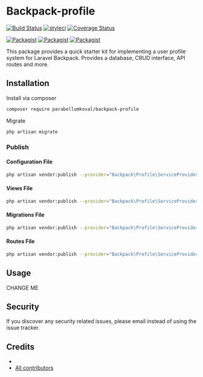 # Backpack-profile

[![Build Status](https://travis-ci.org/parabellumKoval/backpack-profile.svg?branch=master)](https://travis-ci.org/parabellumKoval/backpack-profile)
[![styleci](https://styleci.io/repos/CHANGEME/shield)](https://styleci.io/repos/CHANGEME)
[![Coverage Status](https://coveralls.io/repos/github/parabellumKoval/backpack-profile/badge.svg?branch=master)](https://coveralls.io/github/parabellumKoval/backpack-profile?branch=master)

[![Packagist](https://img.shields.io/packagist/v/parabellumKoval/backpack-profile.svg)](https://packagist.org/packages/parabellumKoval/backpack-profile)
[![Packagist](https://poser.pugx.org/parabellumKoval/backpack-profile/d/total.svg)](https://packagist.org/packages/parabellumKoval/backpack-profile)
[![Packagist](https://img.shields.io/packagist/l/parabellumKoval/backpack-profile.svg)](https://packagist.org/packages/parabellumKoval/backpack-profile)

This package provides a quick starter kit for implementing a user profile system for Laravel Backpack. Provides a database, CRUD interface, API routes and more.

## Installation

Install via composer
```bash
composer require parabellumkoval/backpack-profile
```

Migrate
```bash
php artisan migrate
```

### Publish

#### Configuration File
```bash
php artisan vendor:publish --provider="Backpack\Profile\ServiceProvider" --tag="config"
```

#### Views File
```bash
php artisan vendor:publish --provider="Backpack\Profile\ServiceProvider" --tag="views"
```

#### Migrations File
```bash
php artisan vendor:publish --provider="Backpack\Profile\ServiceProvider" --tag="migrations"
```

#### Routes File
```bash
php artisan vendor:publish --provider="Backpack\Profile\ServiceProvider" --tag="routes"
```

## Usage

CHANGE ME

## Security

If you discover any security related issues, please email 
instead of using the issue tracker.

## Credits

- [](https://github.com/parabellumKoval/backpack-profile)
- [All contributors](https://github.com/parabellumKoval/backpack-profile/graphs/contributors)
